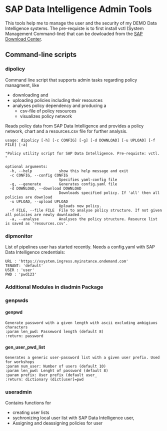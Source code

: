 <!--
SPDX-FileCopyrightText: 2021 Thorsten Hapke <thorsten.hapke@sap.com>

SPDX-License-Identifier: Apache-2.0
-->

# SAP Data Intelligence Admin  Tools

This tools help me to manage the user and the security of my DEMO Data Intelligence systems. The pre-requiste is to first install vctl (System Management Command-line) that can be dowloaded from the [SAP Download Center](https://launchpad.support.sap.com/#/softwarecenter/template/products/%20_APP=00200682500000001943&_EVENT=DISPHIER&HEADER=Y&FUNCTIONBAR=N&EVENT=TREE&NE=NAVIGATE&ENR=73554900100800002981&V=INST&TA=ACTUAL&PAGE=SEARCH/DATA%20INTELLIGENCE-SYS%20MGMT%20CLI). 

## Command-line scripts

### dipolicy 

Command line script that supports admin tasks regarding policy managment, like 

* downloading and 
* uploading policies including their resources
* analyses policy dependency and producing a 
  * csv-file of policy resources
  * visualizes  policy network

Reads policy data from SAP Data Intelligence and provides a policy network, chart and a resources.csv file for further analysis.

```
usage: dipolicy [-h] [-c CONFIG] [-g] [-d DOWNLOAD] [-u UPLOAD] [-f FILE] [-a]

"Policy utility script for SAP Data Intelligence. Pre-requiste: vctl. "

optional arguments:
  -h, --help            show this help message and exit
  -c CONFIG, --config CONFIG
                        Specifies yaml-config file
  -g, --generate        Generates config.yaml file
  -d DOWNLOAD, --download DOWNLOAD
                        Downloads specified policy. If 'all' then all policies are download
  -u UPLOAD, --upload UPLOAD
                        Uploads new policy.
  -f FILE, --file FILE  File to analyse policy structure. If not given all policies are newly downloaded.
  -a, --analyse         Analyses the policy structure. Resource list is saved as 'resources.csv'.

```

### dipmonitor

List of pipelines user has started recently. Needs a config.yaml with SAP Data Intelligence credentials:

```
URL : 'https://vsystem.ingress.myinstance.ondemand.com'
TENANT: 'default'
USER : 'user'
PWD : 'pwd123'
```


### Additional Modules in diadmin Package

### genpwds 

####  genpwd
    Generate password with a given length with ascii excluding ambigiuos characters
    :param len_pwd: Passeword length (default 8)
    :return: password

#### gen_user_pwd_list
    Generates a generic user-password list with a given user prefix. Used for workshops
    :param num_user: Number of users (default 10)
    :param len_pwd: Lenght of password (default 8)
    :param prefix: User prefix (default user_
    :return: dictionary (dict[user]=pwd

### useradmin

Contains functions for 

* creating user lists
* sychronizing local user list with SAP Data Intelligence user, 
* Assigning and deassigning policies for user

